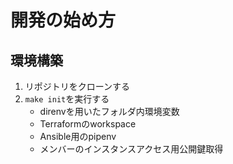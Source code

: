# 開発の始め方

## 環境構築

1. リポジトリをクローンする
2. `make init`を実行する
   - direnvを用いたフォルダ内環境変数
   - Terraformのworkspace
   - Ansible用のpipenv
   - メンバーのインスタンスアクセス用公開鍵取得
